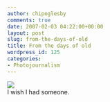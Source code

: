 ```yaml
---
author: chipoglesby
comments: true
date: 2007-02-03 04:22:00+00:00
layout: post
slug: from-the-days-of-old
title: From the days of old
wordpress_id: 125
categories:
- Photojournalism
---
```


[![](http://bp1.blogger.com/_GlcbreYSTwI/RcQOSXJuhNI/AAAAAAAAAHk/rxgmAyAaOJk/s400/DSC_0095-copy.jpg)](http://bp1.blogger.com/_GlcbreYSTwI/RcQOSXJuhNI/AAAAAAAAAHk/rxgmAyAaOJk/s1600-h/DSC_0095-copy.jpg)  
I wish I had someone.
